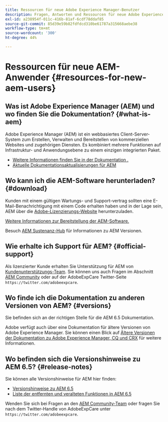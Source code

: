 ```yaml
---
title: Ressourcen für neue Adobe Experience Manager-Benutzer
description: Fragen, Antworten und Ressourcen für neue Adobe Experience Manager-Benutzer
exl-id: a238954f-011c-416b-81af-6cdf78ddaf85
source-git-commit: 85d39e59b82fdfdcd310be61787a315668aebe38
workflow-type: tm+mt
source-wordcount: '300'
ht-degree: 44%

---
```


# Ressourcen für neue AEM-Anwender {#resources-for-new-aem-users}

## Was ist Adobe Experience Manager (AEM) und wo finden Sie die Dokumentation? {#what-is-aem}

Adobe Experience Manager (AEM) ist ein webbasiertes Client-Server-System zum Erstellen, Verwalten und Bereitstellen von kommerziellen Websites und zugehörigen Diensten. Es kombiniert mehrere Funktionen auf Infrastruktur- und Anwendungsebene zu einem einzigen integrierten Paket.

* [Weitere Informationen finden Sie in der Dokumentation .](/help/sites-deploying/home.md)
* [Aktuelle Dokumentationsaktualisierungen für AEM](https://experienceleague.adobe.com/docs/experience-manager-release-information/aem-release-updates/doc-updates/documentation-updates.html?lang=en)

## Wo kann ich die AEM-Software herunterladen? {#download}

Kunden mit einem gültigen Wartungs- und Support-vertrag sollten eine E-Mail-Benachrichtigung mit einem Code erhalten haben und in der Lage sein, AEM über die [Adobe-Lizenzierungs-Website](https://licensing.adobe.com/) herunterzuladen.

[Weitere Informationen zur Bereitstellung der AEM-Software.](/help/sites-deploying/home.md)

Besuch [AEM Sustenanz-Hub](https://experienceleague.adobe.com/docs/experience-manager-release-information/aem-release-updates/aem-releases-updates.html?lang=de) für Informationen zu AEM Versionen.

## Wie erhalte ich Support für AEM? {#official-support}

Als lizenzierter Kunde erhalten Sie Unterstützung für AEM von [Kundenunterstützungs-Team](https://experienceleague.adobe.com/?support-solution=General&amp;lang=de#support). Sie können uns auch Fragen im Abschnitt [AEM Community](https://experienceleaguecommunities.adobe.com:443/t5/adobe-experience-manager/ct-p/adobe-experience-manager-community) oder auf der AdobeExpCare Twitter-Seite `https://twitter.com/adobeexpcare`.

## Wo finde ich die Dokumentation zu anderen Versionen von AEM? {#versions}

Sie befinden sich an der richtigen Stelle für die AEM 6.5 Dokumentation.

Adobe verfügt auch über eine Dokumentation für ältere Versionen von Adobe Experience Manager. Sie können einen Blick auf [Ältere Versionen der Dokumentation zu Adobe Experience Manager, CQ und CRX](https://experienceleague.adobe.com/docs/experience-manager-release-information/aem-release-updates/previous-updates/aem-previous-versions.html?lang=de) für weitere Informationen.

## Wo befinden sich die Versionshinweise zu AEM 6.5? {#release-notes}

Sie können alle Versionshinweise für AEM hier finden:

* [Versionshinweise zu AEM 6.5](/help/release-notes/home.md)
* [Liste der entfernten und veralteten Funktionen in AEM 6.5](/help/release-notes/deprecated-removed-features.md)

Wenden Sie sich bei Fragen an den [AEM Community-Team](https://help-forums.adobe.com/content/adobeforums/en/experience-manager-forum/adobe-experience-manager.html) oder fragen Sie nach dem Twitter-Handle von AdobeExpCare unter `https://twitter.com/adobeexpcare`.
